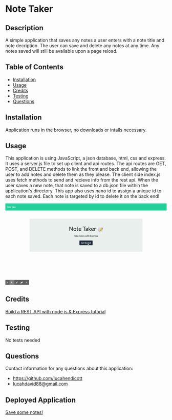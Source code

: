 # Note Taker   

## Description  
A simple application that saves any notes a user enters with a note title and note decription. The user can save and delete any notes at any time. Any notes saved will still be available upon a page reload.    

## Table of Contents  
* [Installation](#installation)  
* [Usage](#usage)  
* [Credits](#credits)  
* [Testing](#testing)  
* [Questions](#questions)  

## Installation  
Application runs in the browser, no downloads or intalls necessary.  

## Usage  
This application is using JavaScript, a json database, html, css and express. It uses a server.js file to set up client and api routes. The api routes are GET, POST, and DELETE methods to link the front and back end, allowing the user to add notes and delete them as they please. The client side index.js uses fetch methods to send and recieve info from the rest api. When the user saves a new note, that note is saved to a db.json file within the application's directory. This app also uses nano id to assign a unique id to each note saved. Each note is targeted by id to delete it on the back end!  

![Usage Gif](public/assets/images/note-taker.gif)

## Credits  
[Build a REST API with node js & Express tutorial](https://youtu.be/pKd0Rpw7O48)    

## Testing  
No tests needed  

## Questions  
Contact information for any questions about this application:
* https://github.com/lucahendicott  
* lucahdavid88@gmail.com  

## Deployed Application
[Save some notes!](https://lucah-note-taker.herokuapp.com/)